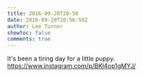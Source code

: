 ```yaml
---
title: 2016-09-20T20-56
date: 2016-09-20T20:56:59Z
author: Lee Turner
showtoc: false
comments: true
---
```


It's been a tiring day for a little puppy. https://www.instagram.com/p/BKl4op1gMYJ/

